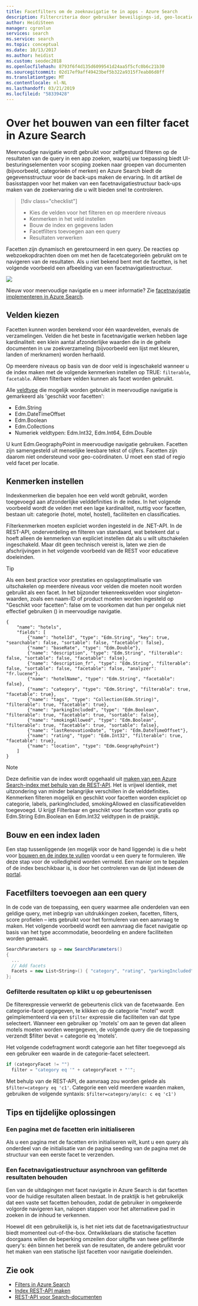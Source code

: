 ```yaml
---
title: Facetfilters om de zoeknavigatie te in apps - Azure Search
description: Filtercriteria door gebruiker beveiligings-id, geo-locatie of numerieke waarden te verminderen van de zoekresultaten op query's in Azure Search, een gehoste cloud search-service op Microsoft Azure.
author: HeidiSteen
manager: cgronlun
services: search
ms.service: search
ms.topic: conceptual
ms.date: 10/13/2017
ms.author: heidist
ms.custom: seodec2018
ms.openlocfilehash: 8793f6f4d135d6099541d24aa5f5cfc0b6c21b30
ms.sourcegitcommit: 02d17ef9aff49423bef5b322a9315f7eab86d8ff
ms.translationtype: MT
ms.contentlocale: nl-NL
ms.lasthandoff: 03/21/2019
ms.locfileid: "58339428"
---
```

# <a name="how-to-build-a-facet-filter-in-azure-search"></a>Over het bouwen van een filter facet in Azure Search 

Meervoudige navigatie wordt gebruikt voor zelfgestuurd filteren op de resultaten van de query in een app zoeken, waarbij uw toepassing biedt UI-besturingselementen voor scoping zoeken naar groepen van documenten (bijvoorbeeld, categorieën of merken) en Azure Search biedt de gegevensstructuur voor de back-ups maken de ervaring. In dit artikel de basisstappen voor het maken van een facetnavigatiestructuur back-ups maken van de zoekervaring die u wilt bieden snel te controleren. 

> [!div class="checklist"]
> * Kies de velden voor het filteren en op meerdere niveaus
> * Kenmerken in het veld instellen
> * Bouw de index en gegevens laden
> * Facetfilters toevoegen aan een query
> * Resultaten verwerken

Facetten zijn dynamisch en geretourneerd in een query. De reacties op webzoekopdrachten doen om met hen de facetcategorieën gebruikt om te navigeren van de resultaten. Als u niet bekend bent met de facetten, is het volgende voorbeeld een afbeelding van een facetnavigatiestructuur.

  ![](./media/search-filters-facets/facet-nav.png)

Nieuw voor meervoudige navigatie en u meer informatie? Zie [facetnavigatie implementeren in Azure Search](search-faceted-navigation.md).

## <a name="choose-fields"></a>Velden kiezen

Facetten kunnen worden berekend voor één waardevelden, evenals de verzamelingen. Velden die het beste in facetnavigatie werken hebben lage kardinaliteit: een klein aantal afzonderlijke waarden die in de gehele documenten in uw zoekverzameling (bijvoorbeeld een lijst met kleuren, landen of merknamen) worden herhaald. 

Op meerdere niveaus op basis van de door veld is ingeschakeld wanneer u de index maken met de volgende kenmerken instellen op TRUE: `filterable`, `facetable`. Alleen filterbare velden kunnen als facet worden gebruikt.

Alle [veldtype](https://docs.microsoft.com/rest/api/searchservice/supported-data-types) die mogelijk worden gebruikt in meervoudige navigatie is gemarkeerd als 'geschikt voor facetten':

+ Edm.String
+ Edm.DateTimeOffset
+ Edm.Boolean
+ Edm.Collections
+ Numeriek veldtypen: Edm.Int32, Edm.Int64, Edm.Double

U kunt Edm.GeographyPoint in meervoudige navigatie gebruiken. Facetten zijn samengesteld uit menselijke leesbare tekst of cijfers. Facetten zijn daarom niet ondersteund voor geo-coördinaten. U moet een stad of regio veld facet per locatie.

## <a name="set-attributes"></a>Kenmerken instellen

Indexkenmerken die bepalen hoe een veld wordt gebruikt, worden toegevoegd aan afzonderlijke velddefinities in de index. In het volgende voorbeeld wordt de velden met een lage kardinaliteit, nuttig voor facetten, bestaan uit: categorie (hotel, motel, hostel), faciliteiten en classificaties. 

Filterkenmerken moeten expliciet worden ingesteld in de .NET-API. In de REST-API, onderverdeling en filteren van standaard, wat betekent dat u hoeft alleen de kenmerken van expliciet instellen dat als u wilt uitschakelen ingeschakeld. Maar dit geen technisch vereist is, laten we zien de afschrijvingen in het volgende voorbeeld van de REST voor educatieve doeleinden. 

> [!Tip]
> Als een best practice voor prestaties en opslagoptimalisatie van uitschakelen op meerdere niveaus voor velden die moeten nooit worden gebruikt als een facet. In het bijzonder tekenreeksvelden voor singleton-waarden, zoals een naam-ID of product moeten worden ingesteld op "Geschikt voor facetten": false om te voorkomen dat hun per ongeluk niet effectief gebruiken () in meervoudige navigatie.


```http
{
    "name": "hotels",  
    "fields": [
        {"name": "hotelId", "type": "Edm.String", "key": true, "searchable": false, "sortable": false, "facetable": false},
        {"name": "baseRate", "type": "Edm.Double"},
        {"name": "description", "type": "Edm.String", "filterable": false, "sortable": false, "facetable": false},
        {"name": "description_fr", "type": "Edm.String", "filterable": false, "sortable": false, "facetable": false, "analyzer": "fr.lucene"},
        {"name": "hotelName", "type": "Edm.String", "facetable": false},
        {"name": "category", "type": "Edm.String", "filterable": true, "facetable": true},
        {"name": "tags", "type": "Collection(Edm.String)", "filterable": true, "facetable": true},
        {"name": "parkingIncluded", "type": "Edm.Boolean",  "filterable": true, "facetable": true, "sortable": false},
        {"name": "smokingAllowed", "type": "Edm.Boolean", "filterable": true, "facetable": true, "sortable": false},
        {"name": "lastRenovationDate", "type": "Edm.DateTimeOffset"},
        {"name": "rating", "type": "Edm.Int32", "filterable": true, "facetable": true},
        {"name": "location", "type": "Edm.GeographyPoint"}
    ]
}
```

> [!Note]
> Deze definitie van de index wordt opgehaald uit [maken van een Azure Search-index met behulp van de REST-API](https://docs.microsoft.com/azure/search/search-create-index-rest-api). Het is vrijwel identiek, met uitzondering van minder belangrijke verschillen in de velddefinities. Kenmerken filteren mogelijk en geschikt voor facetten worden expliciet op categorie, labels, parkingIncluded, smokingAllowed en classificatievelden toegevoegd. U krijgt Filterbaar en geschikt voor facetten voor gratis op Edm.String Edm.Boolean en Edm.Int32 veldtypen in de praktijk. 

## <a name="build-and-load-an-index"></a>Bouw en een index laden

Een stap tussenliggende (en mogelijk voor de hand liggende) is die u hebt voor [bouwen en de index te vullen](https://docs.microsoft.com/azure/search/search-create-index-dotnet#3---construct-index) voordat u een query te formuleren. We deze stap voor de volledigheid worden vermeld. Een manier om te bepalen of de index beschikbaar is, is door het controleren van de lijst indexen de [portal](https://portal.azure.com).

## <a name="add-facet-filters-to-a-query"></a>Facetfilters toevoegen aan een query

In de code van de toepassing, een query waarmee alle onderdelen van een geldige query, met inbegrip van uitdrukkingen zoeken, facetten, filters, score profielen – iets gebruikt voor het formuleren van een aanvraag te maken. Het volgende voorbeeld wordt een aanvraag die facet navigatie op basis van het type accommodatie, beoordeling en andere faciliteiten worden gemaakt.

```csharp
SearchParameters sp = new SearchParameters()
{
  ...
  // Add facets
  Facets = new List<String>() { "category", "rating", "parkingIncluded", "smokingAllowed" },
};
```

### <a name="return-filtered-results-on-click-events"></a>Gefilterde resultaten op klikt u op gebeurtenissen

De filterexpressie verwerkt de gebeurtenis click van de facetwaarde. Een categorie-facet opgegeven, te klikken op de categorie "motel" wordt geïmplementeerd via een `$filter` expressie die faciliteiten van dat type selecteert. Wanneer een gebruiker op 'motels' om aan te geven dat alleen motels moeten worden weergegeven, de volgende query die de toepassing verzendt $filter bevat = categorie eq 'motels'.

Het volgende codefragment wordt categorie aan het filter toegevoegd als een gebruiker een waarde in de categorie-facet selecteert.

```csharp
if (categoryFacet != "")
  filter = "category eq '" + categoryFacet + "'";
```
Met behulp van de REST-API, de aanvraag zou worden gelede als `$filter=category eq 'c1'`. Categorie een veld meerdere waarden maken, gebruiken de volgende syntaxis: `$filter=category/any(c: c eq 'c1')`

## <a name="tips-and-workarounds"></a>Tips en tijdelijke oplossingen

### <a name="initialize-a-page-with-facets-in-place"></a>Een pagina met de facetten erin initialiseren

Als u een pagina met de facetten erin initialiseren wilt, kunt u een query als onderdeel van de initialisatie van de pagina seeding van de pagina met de structuur van een eerste facet te verzenden.

### <a name="preserve-a-facet-navigation-structure-asynchronously-of-filtered-results"></a>Een facetnavigatiestructuur asynchroon van gefilterde resultaten behouden

Een van de uitdagingen met facet navigatie in Azure Search is dat facetten voor de huidige resultaten alleen bestaat. In de praktijk is het gebruikelijk dat een vaste set facetten behouden, zodat de gebruiker in omgekeerde volgorde navigeren kan, nalopen stappen voor het alternatieve pad in zoeken in de inhoud te verkennen. 

Hoewel dit een gebruikelijk is, is het niet iets dat de facetnavigatiestructuur biedt momenteel out-of-the-box. Ontwikkelaars die statische facetten doorgaans willen de beperking omzeilen door uitgifte van twee gefilterde query's: één binnen het bereik van de resultaten, de andere gebruikt voor het maken van een statische lijst facetten voor navigatie doeleinden.

## <a name="see-also"></a>Zie ook

+ [Filters in Azure Search](search-filters.md)
+ [Index REST-API maken](https://docs.microsoft.com/rest/api/searchservice/create-index)
+ [REST-API voor Search-documenten](https://docs.microsoft.com/rest/api/searchservice/search-documents)
